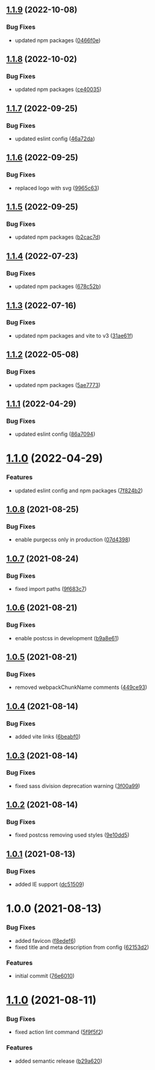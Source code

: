 ## [1.1.9](https://github.com/kouts/vue-vite-starter-template/compare/v1.1.8...v1.1.9) (2022-10-08)


### Bug Fixes

* updated npm packages ([0466f0e](https://github.com/kouts/vue-vite-starter-template/commit/0466f0e09799a6cabe0ef546a32d2a6544f8e82c))

## [1.1.8](https://github.com/kouts/vue-vite-starter-template/compare/v1.1.7...v1.1.8) (2022-10-02)


### Bug Fixes

* updated npm packages ([ce40035](https://github.com/kouts/vue-vite-starter-template/commit/ce40035ce18b893b2b82a6c806b94ef6267ad505))

## [1.1.7](https://github.com/kouts/vue-vite-starter-template/compare/v1.1.6...v1.1.7) (2022-09-25)


### Bug Fixes

* updated eslint config ([46a72da](https://github.com/kouts/vue-vite-starter-template/commit/46a72da455cb112cbac37c6f6743878eef45ec94))

## [1.1.6](https://github.com/kouts/vue-vite-starter-template/compare/v1.1.5...v1.1.6) (2022-09-25)


### Bug Fixes

* replaced logo with svg ([9965c63](https://github.com/kouts/vue-vite-starter-template/commit/9965c63412fc2e73d32802bd54d811995d46bd4b))

## [1.1.5](https://github.com/kouts/vue-vite-starter-template/compare/v1.1.4...v1.1.5) (2022-09-25)


### Bug Fixes

* updated npm packages ([b2cac7d](https://github.com/kouts/vue-vite-starter-template/commit/b2cac7d838809bd56de3ad48c5ef1b908076b853))

## [1.1.4](https://github.com/kouts/vue-vite-starter-template/compare/v1.1.3...v1.1.4) (2022-07-23)


### Bug Fixes

* updated npm packages ([678c52b](https://github.com/kouts/vue-vite-starter-template/commit/678c52bbef878e639164971b722e08607a54ef99))

## [1.1.3](https://github.com/kouts/vue-vite-starter-template/compare/v1.1.2...v1.1.3) (2022-07-16)


### Bug Fixes

* updated npm packages and vite to v3 ([31ae61f](https://github.com/kouts/vue-vite-starter-template/commit/31ae61f3a328a31fcdfccbb8e75be036d457d03f))

## [1.1.2](https://github.com/kouts/vue-vite-starter-template/compare/v1.1.1...v1.1.2) (2022-05-08)


### Bug Fixes

* updated npm packages ([5ae7773](https://github.com/kouts/vue-vite-starter-template/commit/5ae77735c69f4e0f2c7ecf2f88a179f18cbf2a03))

## [1.1.1](https://github.com/kouts/vue-vite-starter-template/compare/v1.1.0...v1.1.1) (2022-04-29)


### Bug Fixes

* updated eslint config ([86a7094](https://github.com/kouts/vue-vite-starter-template/commit/86a709403ebbba130791796ae54b07ae2e51d29f))

# [1.1.0](https://github.com/kouts/vue-vite-starter-template/compare/v1.0.8...v1.1.0) (2022-04-29)


### Features

* updated eslint config and npm packages ([7f824b2](https://github.com/kouts/vue-vite-starter-template/commit/7f824b21d0fb14f1e28d579c5148eeacfe284af3))

## [1.0.8](https://github.com/kouts/vue-vite-starter-template/compare/v1.0.7...v1.0.8) (2021-08-25)


### Bug Fixes

* enable purgecss only in production ([07d4398](https://github.com/kouts/vue-vite-starter-template/commit/07d4398a039a77246aba1cd92a03a24b5fb22169))

## [1.0.7](https://github.com/kouts/vue-vite-starter-template/compare/v1.0.6...v1.0.7) (2021-08-24)


### Bug Fixes

* fixed import paths ([9f683c7](https://github.com/kouts/vue-vite-starter-template/commit/9f683c7aa33102774c89186304acd914ad42a7f6))

## [1.0.6](https://github.com/kouts/vue-vite-starter-template/compare/v1.0.5...v1.0.6) (2021-08-21)


### Bug Fixes

* enable postcss in development ([b9a8e61](https://github.com/kouts/vue-vite-starter-template/commit/b9a8e612d05a6053e2455562e0a0050d59f2e9b2))

## [1.0.5](https://github.com/kouts/vue-vite-starter-template/compare/v1.0.4...v1.0.5) (2021-08-21)


### Bug Fixes

* removed webpackChunkName comments ([449ce93](https://github.com/kouts/vue-vite-starter-template/commit/449ce9313dfc8fdbb7e7bb67ffae4fb839ea41b3))

## [1.0.4](https://github.com/kouts/vue-vite-starter-template/compare/v1.0.3...v1.0.4) (2021-08-14)


### Bug Fixes

* added vite links ([6beabf0](https://github.com/kouts/vue-vite-starter-template/commit/6beabf0ac896f677a0b5057802862fec32870b17))

## [1.0.3](https://github.com/kouts/vue-vite-starter-template/compare/v1.0.2...v1.0.3) (2021-08-14)


### Bug Fixes

* fixed sass division deprecation warning ([3f00a99](https://github.com/kouts/vue-vite-starter-template/commit/3f00a997b149bcfe4aa80ce78266396ebc53e996))

## [1.0.2](https://github.com/kouts/vue-vite-starter-template/compare/v1.0.1...v1.0.2) (2021-08-14)


### Bug Fixes

* fixed postcss removing used styles ([9e10dd5](https://github.com/kouts/vue-vite-starter-template/commit/9e10dd532bdc991853f7ffdf1918698e370c4037))

## [1.0.1](https://github.com/kouts/vue-vite-starter-template/compare/v1.0.0...v1.0.1) (2021-08-13)


### Bug Fixes

* added IE support ([dc51509](https://github.com/kouts/vue-vite-starter-template/commit/dc51509ba2822333efd56c2b8ba95d24887abb18))

# 1.0.0 (2021-08-13)


### Bug Fixes

* added favicon ([f8edef6](https://github.com/kouts/vue-vite-starter-template/commit/f8edef646ee578539323c59f8656aa53279d8e49))
* fixed title and meta description from config ([62153d2](https://github.com/kouts/vue-vite-starter-template/commit/62153d2b79a280950f1bb60e23b8e8299ec15570))


### Features

* initial commit ([76e6010](https://github.com/kouts/vue-vite-starter-template/commit/76e6010e8cd529141094d51957c8c8f2b5e8903c))

# [1.1.0](https://github.com/kouts/vue-starter-template/compare/v1.0.0...v1.1.0) (2021-08-11)


### Bug Fixes

* fixed action lint command ([5f9f5f2](https://github.com/kouts/vue-starter-template/commit/5f9f5f29cf1cb8ae3097267320487994608f5896))


### Features

* added semantic release ([b29a620](https://github.com/kouts/vue-starter-template/commit/b29a6204bf7005a6d2bb750805bdd37f0f0e72be))
